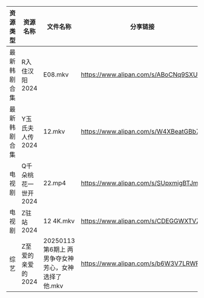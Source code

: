 | 资源类型   | 资源名称         | 文件名称                             | 分享链接                                 | 更新时间                |
| ------ | ------------ | -------------------------------- | ------------------------------------ | ------------------- |
| 最新韩剧合集 | R入住汉阳2024    | E08.mkv                          | https://www.alipan.com/s/ABoCNq9SXUm | 2025-01-13 00:06:21 |
| 最新韩剧合集 | Y玉氏夫人传2024   | 12.mkv                           | https://www.alipan.com/s/W4XBeatGBb7 | 2025-01-13 00:06:41 |
| 电视剧    | Q千朵桃花一世开2024 | 22.mp4                           | https://www.alipan.com/s/SUpxmigBTJm | 2025-01-13 14:06:22 |
| 电视剧    | Z驻站2024      | 12 4K.mkv                        | https://www.alipan.com/s/CDEGGWXTVZe | 2025-01-13 00:06:47 |
| 综艺     | Z至爱的亲爱的2024  | 20250113第6期上 两男争夺女神芳心，女神选择了他.mkv | https://www.alipan.com/s/b6W3V7LRWRj | 2025-01-13 14:08:47 |
